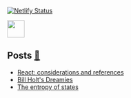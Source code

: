 [![Netlify Status](https://api.netlify.com/api/v1/badges/73217788-b54c-4bc8-9603-8bb3a1553afa/deploy-status)](https://app.netlify.com/sites/aprograma/deploys)

<a href="https://aprograma.netlify.app/" :target="_blank" rel="noopener noreferrer"><img src="https://media.giphy.com/media/wF6bpfzo7fpFFhIop7/giphy.gif" width="40" height="40" /></a>

## Posts <a href="https://aprograma.netlify.app/blog/" :target="_blank" rel="noopener noreferrer">:mega:</a>

<!-- BLOG-POST-LIST:START -->
- [React: considerations and references](https://aprograma.com/blog/react-references/)
- [Bill Holt&#39;s Dreamies](https://aprograma.com/blog/bill-holts-dreamies/)
- [The entropy of states](https:/aprograma.com//blog/the-entropy-of-states/)
<!-- BLOG-POST-LIST:END -->
